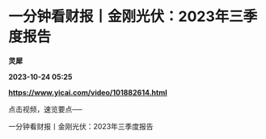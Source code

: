 # 一分钟看财报丨金刚光伏：2023年三季度报告
**灵犀**

**2023-10-24 05:25**

**https://www.yicai.com/video/101882614.html**

点击视频，速览要点──

一分钟看财报丨金刚光伏：2023年三季度报告